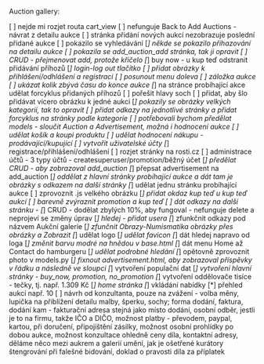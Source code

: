 Auction gallery:

[ ] nejde mi rozjet routa cart_view
[ ] nefunguje Back to Add Auctions - návrat z detailu aukce
[ ] stránka přidání nových aukcí nezobrazuje poslední přidané aukce
[ ] pokazilo se vyhledávání
[*] někde se pokazilo přihazování na detailu aukce
[ ] pokazila se add_auction_add stránka, tak ji opravit
[ ] CRUD - přejmenovat add, protože křičelo
[*] buy now - u kup teď odstranit přidávání příhozů
[*] login-log out tlačítko
[ ] přidat obrázky k přihlášení/odhlášení a registraci
[ ] posunout menu doleva
[ ] záložka aukce
[ ] ukázat kolik zbývá času do konce aukce
[*] na stránce probíhající akce udělat forcyklus přidaných příhozů
[ ] pořešit hlavy soch
[ ] přidat, aby šlo přidávat vícero obrázku k jedné aukci
[*] pokazily se obrázky velkých kategorií, tak to opravit
[ ] přidat odkazy na jednotlivé stránky a přidat forcyklus na stránky podle kategorie
[ ] potřebovali bychom předělat models - sloučit Auction a Advertisement, možná i hodnocení aukce
[ ] udělat košík a koupi produktu
[ ] udělat hodnocení nákupu - prodávající/kupující
[ ] vytvořit uživatelské účty
[*] registrace/přihlášení/odhlášení
[ ] rozjet stránky na rosti.cz
[ ] administrace účtů - 3 typy účtů - createsuperuser/promotion/běžný účet
[*] předělat CRUD - aby zobrazoval add_auction
[*] přepsat advertisement na add_auction
[*] oddělat z hlavní stránky probíhající aukce a dát tam je obrázky s odkazem na další stránky
[*] udělat jednu stránku probíhající aukce
[ ] zprovoznit .js velkého obrázku
[*] přidat okdaz kup teď u kup teď aukcí
[ ] barevně zvýraznit promotion a kup teď
[ ] dát odkazy na další stránku -
[*] CRUD - dodělat zbylých 10%, aby fungoval - nefunguje delete a neprojeví se změny úprav
[*] hledej - přidat usera
[*] zfunkčnit odkazy pod názvem Aukční galerie
[*] zfunčnit Obrazy-Numismatika obrázky přes obrázky a Zobrazit
[*] udělat logo
[*] udělat favicon
[*] dát hledej napravo od loga
[*] změnit barvu modré na hnědou v base.html
[*] dát menu Home až Contact do hamburgeru
[*] udělat podrobné hledání
[*] opětovně zprovoznit photo v models.py
[*] fixnout advertisement.html, aby zobrazoval příspěvky v řádku a následně ve sloupci
[*] vytvoření populační dat
[*] vytvoření hlavní stránky - buy_now, promotion, no_promotion 
[*] vytvoření oddělovače tisíce - tečky, tj. např. 1.309 Kč
[*] home stránka
[*] vkládání nabídky
[*] přehled aukcí např. 10
[ ] návrh od konzultanta, pouze na zvážení - volba měny, lupička na přiblížení detailu malby, šperku, sochy; forma dodání, faktura, dodání kam - fakturační adresa stejná jako místo dodání, osobní odběr, jestli je to na firmu, takže IČO a DIČO, možnost platby - převodem, paypal, kartou, při doručení, připojištění zásilky, možnost osobní prohlídky po dobou aukce, možnost konzultace ohledně ceny díla, kontaktní adresy, děláme něco mezi aukrem a galerií umění, jak je ošetřené kurátory štengrování při falešné bidování, doklad o pravosti díla za příplatek

